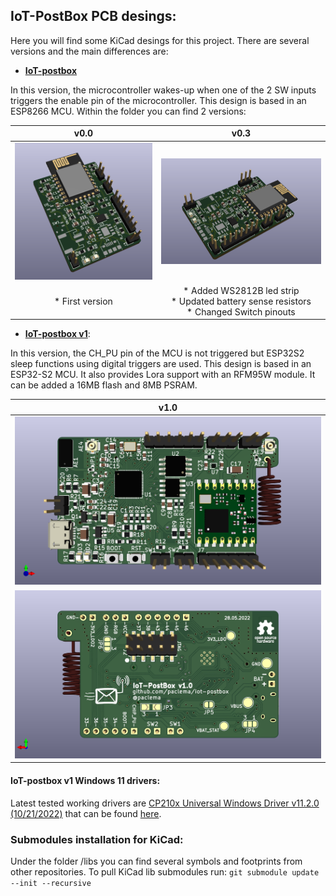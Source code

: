 ## IoT-PostBox  PCB desings: ##

Here you will find some KiCad desings for this project. There are several versions and the main differences are:

* [**IoT-postbox**](iot-postbox/)

In this version, the microcontroller wakes-up when one of the 2 SW inputs triggers the enable pin of the microcontroller. 
This design is based in an ESP8266 MCU. Within the folder you can find 2 versions:

  
| v0.0                                                            | v0.3          |
|:---------------------------------------------------------------:|:-------------:|
| ![Alt text](iot-postbox/docs/v0.0/pcb_3d.PNG?raw=true "v0.0")   | ![Alt text](iot-postbox/docs/v0.3/3dview.png?raw=true "v0.3 ") |
|  *  First version                                               |  * Added WS2812B led strip<br>  * Updated battery sense resistors<br> * Changed Switch pinouts   |


* [**IoT-postbox v1**](iot-postbox_v1/):

In this version, the CH_PU pin of the MCU is not triggered but ESP32S2 sleep functions using digital triggers are used.
This design is based in an ESP32-S2 MCU. It also provides Lora support with an RFM95W module. It can be added a 16MB flash and 8MB PSRAM.

| v1.0                                                            |
|:---------------------------------------------------------------:|
| ![Alt text](iot-postbox_v1/docs/iot-postbox_v1.0_top.png?raw=true "v1.0")   |
| ![Alt text](iot-postbox_v1/docs/iot-postbox_v1.0_bot.png?raw=true "v1.0")   |

#### IoT-postbox v1 Windows 11 drivers:
Latest tested working drivers are [CP210x Universal Windows Driver v11.2.0 (10/21/2022)](https://www.silabs.com/documents/public/software/CP210x_Universal_Windows_Driver.zip) that can be found [here](https://www.silabs.com/developers/usb-to-uart-bridge-vcp-drivers?tab=downloads).
### Submodules installation for KiCad:
Under the folder /libs you can find several symbols and footprints from other repositories.
To pull KiCad lib submodules run: `git submodule update --init --recursive`
